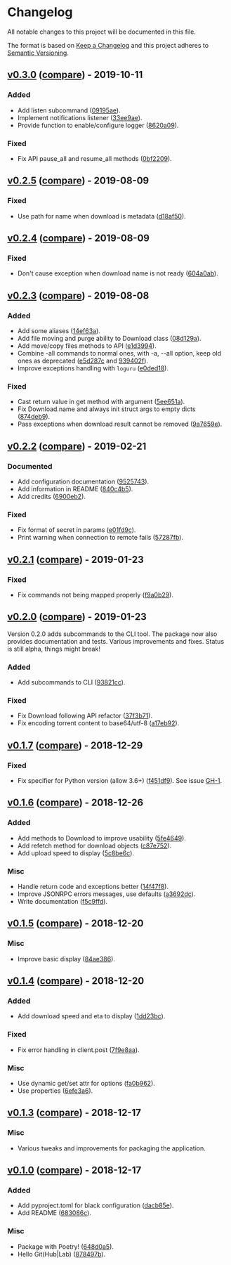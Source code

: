 # Changelog
All notable changes to this project will be documented in this file.

The format is based on [Keep a Changelog](http://keepachangelog.com/en/1.0.0/)
and this project adheres to [Semantic Versioning](http://semver.org/spec/v2.0.0.html).

## [v0.3.0](https://github.com/pawamoy/aria2p/releases/tag/v0.3.0) ([compare](https://github.com/pawamoy/aria2p/compare/v0.2.5...v0.3.0)) - 2019-10-11

### Added
- Add listen subcommand ([09195ae](https://github.com/pawamoy/aria2p/commit/09195aeb0146d8e3f4108c8fc7b7548485d1417b)).
- Implement notifications listener ([33ee9ae](https://github.com/pawamoy/aria2p/commit/33ee9ae72811a18b4430e5ff163e1df113b209af)).
- Provide function to enable/configure logger ([8620a09](https://github.com/pawamoy/aria2p/commit/8620a0928cdb9def7c661baf819eb4aea8d085c9)).

### Fixed
- Fix API pause_all and resume_all methods ([0bf2209](https://github.com/pawamoy/aria2p/commit/0bf2209553e138387d2597900f2a182275bd0fa5)).


## [v0.2.5](https://github.com/pawamoy/aria2p/releases/tag/v0.2.5) ([compare](https://github.com/pawamoy/aria2p/compare/v0.2.4...v0.2.5)) - 2019-08-09

### Fixed
- Use path for name when download is metadata ([d18af50](https://github.com/pawamoy/aria2p/commit/d18af5033d93fbc94b3c9d85e2fbb9e320328747)).


## [v0.2.4](https://github.com/pawamoy/aria2p/releases/tag/v0.2.4) ([compare](https://github.com/pawamoy/aria2p/compare/v0.2.3...v0.2.4)) - 2019-08-09

### Fixed
- Don't cause exception when download name is not ready ([604a0ab](https://github.com/pawamoy/aria2p/commit/604a0abb4db3acd6f061449b9667c44861b8843e)).


## [v0.2.3](https://github.com/pawamoy/aria2p/releases/tag/v0.2.3) ([compare](https://github.com/pawamoy/aria2p/compare/v0.2.2...v0.2.3)) - 2019-08-08

### Added
- Add some aliases ([14ef63a](https://github.com/pawamoy/aria2p/commit/14ef63afb39b60ee88201857520efd1dc350d410)).
- Add file moving and purge ability to Download class ([08d129a](https://github.com/pawamoy/aria2p/commit/08d129a429874fde313f45720bfd44cfb7ee1b49)).
- Add move/copy files methods to API ([e1d3994](https://github.com/pawamoy/aria2p/commit/e1d3994ed7969ba8a54edb3fe6bbf5cc2e1deb99)).
- Combine -all commands to normal ones, with -a, --all option, keep old ones as deprecated ([e5d287c](https://github.com/pawamoy/aria2p/commit/e5d287c7dfaaffa6c2999d261744f09c7806b5ce) and [939402f](https://github.com/pawamoy/aria2p/commit/939402f62539ef97aea2ffa2db1cc93b48f68d20)).
- Improve exceptions handling with `loguru` ([e0ded18](https://github.com/pawamoy/aria2p/commit/e0ded18c50945f9706bd34e4d021f4ebe030a043)).

### Fixed
- Cast return value in get method with argument ([5ee651a](https://github.com/pawamoy/aria2p/commit/5ee651a17e28502903103959bf1b7b9abd71eb60)).
- Fix Download.name and always init struct args to empty dicts ([874deb9](https://github.com/pawamoy/aria2p/commit/874deb98b0e61f1c5e115253974ca525ba313fdf)).
- Pass exceptions when download result cannot be removed ([9a7659e](https://github.com/pawamoy/aria2p/commit/9a7659e6763173b90f94b0711a65e43aec047c9c)).


## [v0.2.2](https://github.com/pawamoy/aria2p/releases/tag/v0.2.2) ([compare](https://github.com/pawamoy/aria2p/compare/v0.2.1...v0.2.2)) - 2019-02-21

### Documented
- Add configuration documentation ([9525743](https://github.com/pawamoy/aria2p/commit/952574341e55d53e6d5657d33cc4f47ffdb1f14e)).
- Add information in README ([840c4b5](https://github.com/pawamoy/aria2p/commit/840c4b5b56470d9966370c184e7af7f8b6a85da0)).
- Add credits ([6900eb2](https://github.com/pawamoy/aria2p/commit/6900eb2d596dea2244601969014442e42b2393c2)).

### Fixed
- Fix format of secret in params ([e01fd9c](https://github.com/pawamoy/aria2p/commit/e01fd9cd6af257cbc0feb5248ce86b1177d7151e)).
- Print warning when connection to remote fails ([57287fb](https://github.com/pawamoy/aria2p/commit/57287fb5ed0436925aea6f75baebdae58907467d)).


## [v0.2.1](https://github.com/pawamoy/aria2p/releases/tag/v0.2.1) ([compare](https://github.com/pawamoy/aria2p/compare/v0.2.0...v0.2.1)) - 2019-01-23

### Fixed
- Fix commands not being mapped properly ([f9a0b29](https://github.com/pawamoy/aria2p/commit/f9a0b29e51520d94494367fccf2486da4c377f3a)).


## [v0.2.0](https://github.com/pawamoy/aria2p/releases/tag/v0.2.0) ([compare](https://github.com/pawamoy/aria2p/compare/v0.1.7...v0.2.0)) - 2019-01-23

Version 0.2.0 adds subcommands to the CLI tool. The package now also provides documentation and tests.
Various improvements and fixes. Status is still alpha, things might break!

### Added
- Add subcommands to CLI ([93821cc](https://github.com/pawamoy/aria2p/commit/93821cc672e062554c3aa508e8dc490aab73c518)).

### Fixed
- Fix Download following API refactor ([37f3b71](https://github.com/pawamoy/aria2p/commit/37f3b71ad261b73846855c57f6fb97ff373c6550)).
- Fix encoding torrent content to base64/utf-8 ([a17eb92](https://github.com/pawamoy/aria2p/commit/a17eb92a6050b0dd007b74d47fb13cb6ecc21b8a)).


## [v0.1.7](https://github.com/pawamoy/aria2p/releases/tag/v0.1.7) ([compare](https://github.com/pawamoy/aria2p/compare/v0.1.6...v0.1.7)) - 2018-12-29

### Fixed
- Fix specifier for Python version (allow 3.6+) ([f451df9](https://github.com/pawamoy/aria2p/commit/f451df91ac76430543a990816019324acfbc67bb)).
  See issue [GH-1](https://github.com/pawamoy/aria2p/issues/1).


## [v0.1.6](https://github.com/pawamoy/aria2p/releases/tag/v0.1.6) ([compare](https://github.com/pawamoy/aria2p/compare/v0.1.5...v0.1.6)) - 2018-12-26

### Added
- Add methods to Download to improve usability ([5fe4649](https://github.com/pawamoy/aria2p/commit/5fe4649d81eb8101e99e34145fe137284397dbe6)).
- Add refetch method for download objects ([c87e752](https://github.com/pawamoy/aria2p/commit/c87e7521987a5d24d180fe7aabf0d850d05bb0c2)).
- Add upload speed to display ([5c8be6c](https://github.com/pawamoy/aria2p/commit/5c8be6cda8951b5b4b959404a0c3999b5f71d522)).

### Misc
- Handle return code and exceptions better ([14f47f8](https://github.com/pawamoy/aria2p/commit/14f47f83b29eab547b64010de1e14366e13b2072)).
- Improve JSONRPC errors messages, use defaults ([a3692dc](https://github.com/pawamoy/aria2p/commit/a3692dce1ae76ed02f8f635a53a47bf513726b48)).
- Write documentation ([f5c9ffd](https://github.com/pawamoy/aria2p/commit/f5c9ffd3fb0b1094d90979b278f7e1990178d07f)).


## [v0.1.5](https://github.com/pawamoy/aria2p/releases/tag/v0.1.5) ([compare](https://github.com/pawamoy/aria2p/compare/v0.1.4...v0.1.5)) - 2018-12-20

### Misc
- Improve basic display ([84ae386](https://github.com/pawamoy/aria2p/commit/84ae386de0115d4b8ea49b5f5053262ee78aa175)).


## [v0.1.4](https://github.com/pawamoy/aria2p/releases/tag/v0.1.4) ([compare](https://github.com/pawamoy/aria2p/compare/v0.1.3...v0.1.4)) - 2018-12-20

### Added
- Add download speed and eta to display ([1dd23bc](https://github.com/pawamoy/aria2p/commit/1dd23bcc927a1c8c3bd1ce7fbb83bdf65703fbe4)).

### Fixed
- Fix error handling in client.post ([7f9e8aa](https://github.com/pawamoy/aria2p/commit/7f9e8aa4f00a5c96755726d5d5521caf96339000)).

### Misc
- Use dynamic get/set attr for options ([fa0b962](https://github.com/pawamoy/aria2p/commit/fa0b96277175c5267f1e7ed27c8143cb4f65ef14)).
- Use properties ([6efe3a6](https://github.com/pawamoy/aria2p/commit/6efe3a6774878a0ab2fbdfb6f70991841e006fcb)).


## [v0.1.3](https://github.com/pawamoy/aria2p/releases/tag/v0.1.3) ([compare](https://github.com/pawamoy/aria2p/compare/v0.1.0...v0.1.3)) - 2018-12-17

### Misc
- Various tweaks and improvements for packaging the application.


## [v0.1.0](https://github.com/pawamoy/aria2p/releases/tag/v0.1.0) ([compare](https://github.com/pawamoy/aria2p/compare/878497bb3eacfdd6e385e33470a4b99d2df3d3bd...v0.1.0)) - 2018-12-17

### Added
- Add pyproject.toml for black configuration ([dacb85e](https://github.com/pawamoy/aria2p/commit/dacb85e3c9b0e94f4816f8be5cfc501693c4e35a)).
- Add README ([683086c](https://github.com/pawamoy/aria2p/commit/683086c32e0411cef0996f17df7ed31a60cbdb12)).

### Misc
- Package with Poetry! ([648d0a5](https://github.com/pawamoy/aria2p/commit/648d0a5b3c68d3a06b5a0f7957b5861e42d7279d)).
- Hello Git(Hub|Lab) ([878497b](https://github.com/pawamoy/aria2p/commit/878497bb3eacfdd6e385e33470a4b99d2df3d3bd)).


